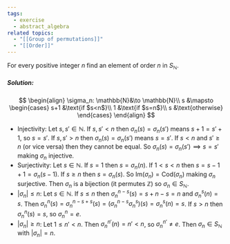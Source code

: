 ```yaml
---
tags:
  - exercise
  - abstract_algebra
related topics:
  - "[[Group of permutations]]"
  - "[[Order]]"
---
```

For every positive integer $n$ find an element of order $n$ in $S_\mathbb{N}$.
##### Solution:
$$
\begin{align}
	\sigma_n: \mathbb{N}&\to \mathbb{N}\\
	s &\mapsto
	\begin{cases}
		s+1 &\text{if $s<n$}\\
		1 &\text{if $s=n$}\\
		s &\text{otherwise}
	\end{cases}
\end{align}
$$
- Injectivity:
	Let $s,s'\in\mathbb{N}$. If $s,s'< n$ then $\sigma_n(s)=\sigma_n(s')$ means $s+1=s'+1$, so $s=s'$. If $s,s'> n$ then $\sigma_n(s)=\sigma_n(s')$ means $s=s'$. If $s< n$ and $s'\geq n$ (or vice versa) then they cannot be equal. So $\sigma_n(s)=\sigma_n(s')\implies s=s'$ making $\sigma_n$ injective.
- Surjectivity:
	Let $s\in\mathbb{N}$. If $s=1$ then $s=\sigma_n(n)$. If $1<s<n$ then $s=s-1+1=\sigma_n(s-1)$. If $s\geq n$ then $s=\sigma_n(s)$. So $\text{Im}(\sigma_n) = \text{Cod}(\sigma_n)$ making $\sigma_n$ surjective.
Then $\sigma_n$ is a bijection (it permutes $\mathbb{Z}$) so $\sigma_n\in S_\mathbb{N}$.
- $|\sigma_n|\leq n$:
	Let $s\in\mathbb{N}$. If $s\leq n$ then $\sigma_n^{n-s}(s)=s+n-s=n$ and $\sigma_n^{s}(n)=s$. Then $\sigma_n^n(s)=\sigma_n^{n-s+s}(s)=(\sigma_n^{n-s}\sigma_n^s)(s)=\sigma_n^s(n)=s$. If $s>n$ then $\sigma_n^n(s)=s$, so $\sigma_n^n=e$.
- $|\sigma_n| \geq n$:
	Let $1\leq n'< n$. Then $\sigma_n^{n'}(n)=n'<n$, so $\sigma_n^{n'}\neq e$.
Then $\sigma_n\in S_\mathbb{N}$ with $|\sigma_n|=n$.